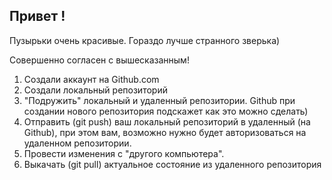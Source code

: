 ## Привет !

Пузырьки очень красивые. Гораздо лучше странного зверька)

Совершенно согласен с вышесказанным!

1. Создали аккаунт на Github.com
2. Создали локальный репозиторий
3. "Подружить" локальный и удаленный репозитории. Github при создании нового репозитория подскажет как это можно сделать)
4. Отправить (git push) ваш локальный репозиторий в удаленный (на Github), при этом вам, возможно нужно будет авторизоваться на удаленном репозитории.
5. Провести изменения с "другого компьютера".
6. Выкачать (git pull) актуальное состояние из удаленного репозитория